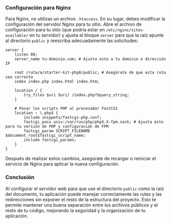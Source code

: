 ### Configuración para Nginx

Para Nginx, no utilizas un archivo `.htaccess`. En su lugar, debes modificar la configuración del servidor Nginx para tu sitio. Abre el archivo de configuración para tu sitio (que podría estar en `/etc/nginx/sites-available/` en tu servidor) y ajusta el bloque `server` para que la raíz apunte al directorio `public` y reescriba adecuadamente las solicitudes:

```nginx
server {
    listen 80;
    server_name tu-dominio.com; # Ajusta esto a tu dominio o dirección IP

    root /ruta/a/starter-kit-php8/public; # Asegúrate de que esta ruta sea correcta
    index index.php index.html index.htm;

    location / {
        try_files $uri $uri/ /index.php?$query_string;
    }

    # Pasar los scripts PHP al procesador FastCGI
    location ~ \.php$ {
        include snippets/fastcgi-php.conf;
        fastcgi_pass unix:/var/run/php/phpX.X-fpm.sock; # Ajusta esto para tu versión de PHP y configuración de FPM
        fastcgi_param SCRIPT_FILENAME $document_root$fastcgi_script_name;
        include fastcgi_params;
    }
}
```

Después de realizar estos cambios, asegúrate de recargar o reiniciar el servicio de Nginx para aplicar la nueva configuración.

### Conclusión

Al configurar el servidor web para que use el directorio `public` como la raíz del documento, tu aplicación puede manejar correctamente las rutas y las redirecciones sin exponer el resto de la estructura del proyecto. Esto te permite mantener una buena separación entre los archivos públicos y el resto de tu código, mejorando la seguridad y la organización de tu aplicación.